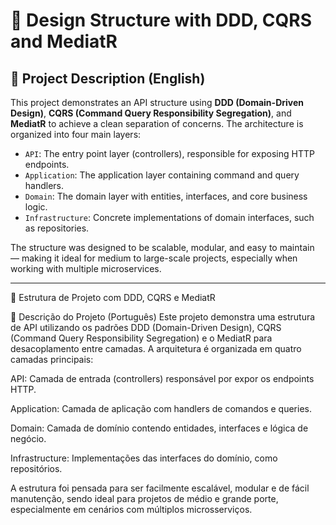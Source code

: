 
# 🧱 Design Structure with DDD, CQRS and MediatR

## 📝 Project Description (English)

This project demonstrates an API structure using **DDD (Domain-Driven Design)**, **CQRS (Command Query Responsibility Segregation)**, and **MediatR** to achieve a clean separation of concerns. The architecture is organized into four main layers:

- `API`: The entry point layer (controllers), responsible for exposing HTTP endpoints.
- `Application`: The application layer containing command and query handlers.
- `Domain`: The domain layer with entities, interfaces, and core business logic.
- `Infrastructure`: Concrete implementations of domain interfaces, such as repositories.

The structure was designed to be scalable, modular, and easy to maintain — making it ideal for medium to large-scale projects, especially when working with multiple microservices.

---

🧱 Estrutura de Projeto com DDD, CQRS e MediatR

📝 Descrição do Projeto (Português)
Este projeto demonstra uma estrutura de API utilizando os padrões DDD (Domain-Driven Design), CQRS (Command Query Responsibility Segregation) e o MediatR para desacoplamento entre camadas. A arquitetura é organizada em quatro camadas principais:

API: Camada de entrada (controllers) responsável por expor os endpoints HTTP.

Application: Camada de aplicação com handlers de comandos e queries.

Domain: Camada de domínio contendo entidades, interfaces e lógica de negócio.

Infrastructure: Implementações das interfaces do domínio, como repositórios.

A estrutura foi pensada para ser facilmente escalável, modular e de fácil manutenção, sendo ideal para projetos de médio e grande porte, especialmente em cenários com múltiplos microsserviços.
